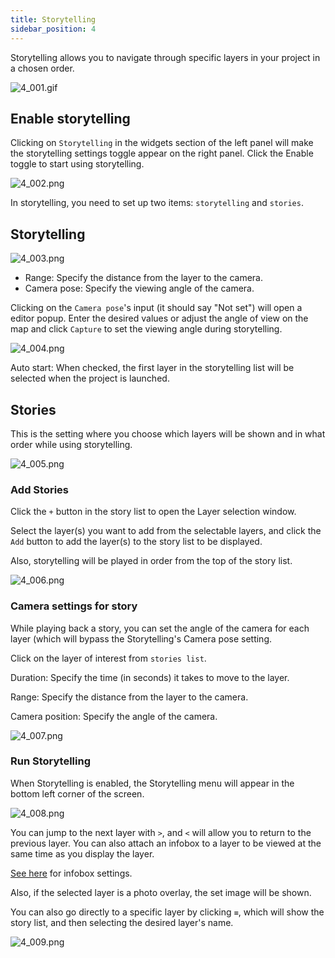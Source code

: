 ```yaml
---
title: Storytelling
sidebar_position: 4
---
```


Storytelling allows you to navigate through specific layers in your project in a chosen order.

![4_001.gif](./img/4_001.gif)

## Enable storytelling

Clicking on `Storytelling` in the widgets section of the left panel will make the storytelling settings toggle appear on the right panel. Click the Enable toggle to start using storytelling.

![4_002.png](./img/4_002.png)

In storytelling, you need to set up two items: `storytelling`  and `stories`.

## Storytelling

![4_003.png](./img/4_003_en.png)

- Range: Specify the distance from the layer to the camera.
- Camera pose: Specify the viewing angle of the camera.

Clicking on the `Camera pose`'s  input (it should say "Not set") will open a editor popup. Enter the desired values or adjust the angle of view on the map and click `Capture` to set the viewing angle during storytelling.

![4_004.png](./img/4_004_en.png)

Auto start: When checked, the first layer in the storytelling list will be selected when the project is launched.

## Stories

This is the setting where you choose which layers will be shown and in what order while using storytelling.

![4_005.png](./img/4_005_en.png)

### Add Stories

Click the `+` button in the story list to open the Layer selection window.

Select the layer(s) you want to add from the selectable layers, and click the `Add` button to add the layer(s) to the story list to be displayed.

Also, storytelling will be played in order from the top of the story list.

![4_006.png](./img/4_006_en.png)

### Camera settings for story

While playing back a story, you can set the angle of the camera for each layer (which will bypass the Storytelling's Camera pose setting.

Click on the layer of interest from `stories list`.

Duration: Specify the time (in seconds) it takes to move to the layer.

Range: Specify the distance from the layer to the camera.

Camera position: Specify the angle of the camera.

![4_007.png](./img/4_007_en.png)

### Run Storytelling

When Storytelling is enabled, the Storytelling menu will appear in the bottom left corner of the screen.

![4_008.png](./img/4_008.png)

You can jump to the next layer with `>`, and `<` will allow you to return to the previous layer. You can also attach an infobox to a layer to be viewed at the same time as you display the layer.

[See here](/user-manual/infobox/set-up-infobox-properties) for infobox settings.


Also, if the selected layer is a photo overlay, the set image will be shown.

You can also go directly to a specific layer by clicking `≡`, which will show the story list, and then selecting the desired layer's name.

![4_009.png](./img/4_009.png)